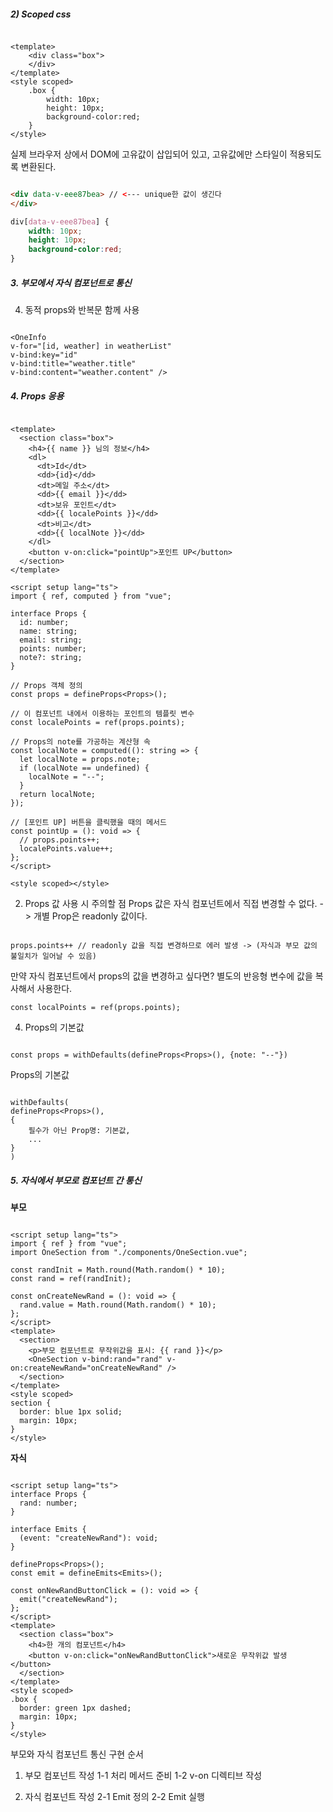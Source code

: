 
##### 2) Scoped css
```vue

<template>
	<div class="box">
	</div>
</template>
<style scoped>
	.box {
		width: 10px;
		height: 10px;
		background-color:red;
	}
</style>

```

실제 브라우저 상에서 DOM에 고유값이 삽입되어 있고, 고유값에만 스타일이 적용되도록 변환된다.

```html

<div data-v-eee87bea> // <--- unique한 값이 생긴다
</div>

```

```css
div[data-v-eee87bea] {
	width: 10px;
	height: 10px;
	background-color:red;
}


```

##### 3. 부모에서 자식 컴포넌트로 통신

4) 동적 props와 반복문 함께 사용

```vue

<OneInfo
v-for="[id, weather] in weatherList"
v-bind:key="id"
v-bind:title="weather.title"
v-bind:content="weather.content" />

```

##### 4. Props 응용

```vue

<template>
  <section class="box">
    <h4>{{ name }} 님의 정보</h4>
    <dl>
      <dt>Id</dt>
      <dd>{id}</dd>
      <dt>메일 주소</dt>
      <dd>{{ email }}</dd>
      <dt>보유 포인트</dt>
      <dd>{{ localePoints }}</dd>
      <dt>비고</dt>
      <dd>{{ localNote }}</dd>
    </dl>
    <button v-on:click="pointUp">포인트 UP</button>
  </section>
</template>

<script setup lang="ts">
import { ref, computed } from "vue";

interface Props {
  id: number;
  name: string;
  email: string;
  points: number;
  note?: string;
}

// Props 객체 정의
const props = defineProps<Props>();

// 이 컴포넌트 내에서 이용하는 포인트의 템플릿 변수
const localePoints = ref(props.points);

// Props의 note를 가공하는 계산형 속
const localNote = computed((): string => {
  let localNote = props.note;
  if (localNote == undefined) {
    localNote = "--";
  }
  return localNote;
});

// [포인트 UP] 버튼을 클릭했을 때의 메서드
const pointUp = (): void => {
  // props.points++;
  localePoints.value++;
};
</script>

<style scoped></style>

```

2) Props 값 사용 시 주의할 점
	Props 값은 자식 컴포넌트에서 직접 변경할 수 없다.
	-> 개별 Prop은 readonly 값이다.

```vue

props.points++ // readonly 값을 직접 변경하므로 에러 발생 -> (자식과 부모 값의 불일치가 일어날 수 있음)

```

만약 자식 컴포넌트에서 props의 값을 변경하고 싶다면?
	별도의 반응형 변수에 값을 복사해서 사용한다.

```vue
const localPoints = ref(props.points);
```


4) Props의 기본값
```vue

const props = withDefaults(defineProps<Props>(), {note: "--"})

```

Props의 기본값
```vue

withDefaults(
defineProps<Props>(),
{
	필수가 아닌 Prop명: 기본값,
	...
}
)

```

##### 5. 자식에서 부모로 컴포넌트 간 통신

**부모**
```vue

<script setup lang="ts">
import { ref } from "vue";
import OneSection from "./components/OneSection.vue";

const randInit = Math.round(Math.random() * 10);
const rand = ref(randInit);

const onCreateNewRand = (): void => {
  rand.value = Math.round(Math.random() * 10);
};
</script>
<template>
  <section>
    <p>부모 컴포넌트로 무작위값을 표시: {{ rand }}</p>
    <OneSection v-bind:rand="rand" v-on:createNewRand="onCreateNewRand" />
  </section>
</template>
<style scoped>
section {
  border: blue 1px solid;
  margin: 10px;
}
</style>

```

**자식**
```vue

<script setup lang="ts">
interface Props {
  rand: number;
}

interface Emits {
  (event: "createNewRand"): void;
}

defineProps<Props>();
const emit = defineEmits<Emits>();

const onNewRandButtonClick = (): void => {
  emit("createNewRand");
};
</script>
<template>
  <section class="box">
    <h4>한 개의 컴포넌트</h4>
    <button v-on:click="onNewRandButtonClick">새로운 무작위값 발생</button>
  </section>
</template>
<style scoped>
.box {
  border: green 1px dashed;
  margin: 10px;
}
</style>

```

부모와 자식 컴포넌트 통신 구현 순서
1. 부모 컴포넌트 작성
1-1 처리 메서드 준비
1-2 v-on 디렉티브 작성

2. 자식 컴포넌트 작성
2-1 Emit 정의
2-2 Emit 실행